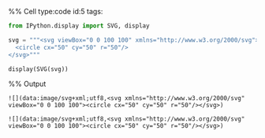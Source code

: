 %% Cell type:code id:5 tags:

``` python
from IPython.display import SVG, display

svg = """<svg viewBox="0 0 100 100" xmlns="http://www.w3.org/2000/svg">
  <circle cx="50" cy="50" r="50"/>
</svg>"""

display(SVG(svg))
```

%% Output

    ![](data:image/svg+xml;utf8,<svg xmlns="http://www.w3.org/2000/svg" viewBox="0 0 100 100"><circle cx="50" cy="50" r="50"/></svg>)

    ![](data:image/svg+xml;utf8,<svg xmlns="http://www.w3.org/2000/svg" viewBox="0 0 100 100"><circle cx="50" cy="50" r="50"/></svg>)
